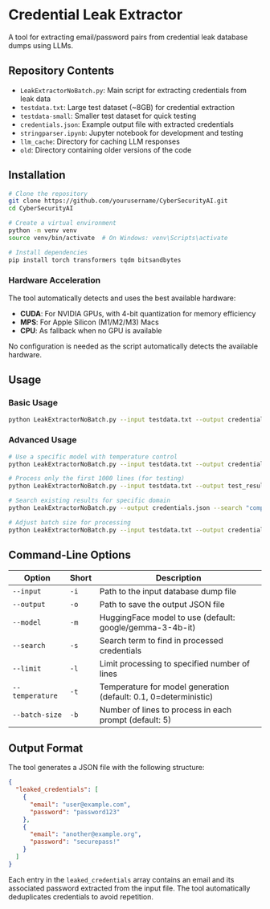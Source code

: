 
# Credential Leak Extractor

A tool for extracting email/password pairs from credential leak database dumps using LLMs.

## Repository Contents

- `LeakExtractorNoBatch.py`: Main script for extracting credentials from leak data
- `testdata.txt`: Large test dataset (~8GB) for credential extraction
- `testdata-small`: Smaller test dataset for quick testing
- `credentials.json`: Example output file with extracted credentials
- `stringparser.ipynb`: Jupyter notebook for development and testing
- `llm_cache`: Directory for caching LLM responses
- `old`: Directory containing older versions of the code

## Installation

```bash
# Clone the repository
git clone https://github.com/yourusername/CyberSecurityAI.git
cd CyberSecurityAI

# Create a virtual environment
python -m venv venv
source venv/bin/activate  # On Windows: venv\Scripts\activate

# Install dependencies
pip install torch transformers tqdm bitsandbytes
```

### Hardware Acceleration

The tool automatically detects and uses the best available hardware:

- **CUDA**: For NVIDIA GPUs, with 4-bit quantization for memory efficiency
- **MPS**: For Apple Silicon (M1/M2/M3) Macs
- **CPU**: As fallback when no GPU is available

No configuration is needed as the script automatically detects the available hardware.

## Usage

### Basic Usage

```bash
python LeakExtractorNoBatch.py --input testdata.txt --output credentials.json
```

### Advanced Usage

```bash
# Use a specific model with temperature control
python LeakExtractorNoBatch.py --input testdata.txt --output credentials.json --model google/gemma-3-4b-it --temperature 0.2

# Process only the first 1000 lines (for testing)
python LeakExtractorNoBatch.py --input testdata.txt --output test_results.json --limit 1000

# Search existing results for specific domain
python LeakExtractorNoBatch.py --output credentials.json --search "company.com"

# Adjust batch size for processing
python LeakExtractorNoBatch.py --input testdata.txt --output credentials.json --batch-size 10
```

## Command-Line Options

| Option | Short | Description |
|--------|-------|-------------|
| `--input` | `-i` | Path to the input database dump file |
| `--output` | `-o` | Path to save the output JSON file |
| `--model` | `-m` | HuggingFace model to use (default: google/gemma-3-4b-it) |
| `--search` | `-s` | Search term to find in processed credentials |
| `--limit` | `-l` | Limit processing to specified number of lines |
| `--temperature` | `-t` | Temperature for model generation (default: 0.1, 0=deterministic) |
| `--batch-size` | `-b` | Number of lines to process in each prompt (default: 5) |

## Output Format

The tool generates a JSON file with the following structure:

```json
{
  "leaked_credentials": [
    {
      "email": "user@example.com",
      "password": "password123"
    },
    {
      "email": "another@example.org",
      "password": "securepass!"
    }
  ]
}
```

Each entry in the `leaked_credentials` array contains an email and its associated password extracted from the input file. The tool automatically deduplicates credentials to avoid repetition.
